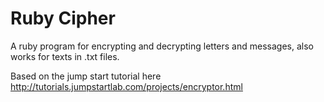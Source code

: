 # Ruby Cipher

A ruby program for encrypting and decrypting letters and messages, also works for texts in .txt files.

Based on the jump start tutorial here http://tutorials.jumpstartlab.com/projects/encryptor.html
